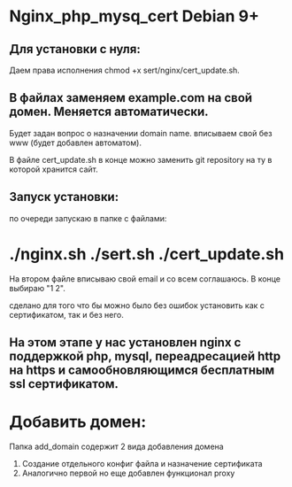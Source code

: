 # Nginx_php_mysq_cert Debian 9+

## Для установки с нуля:

Даем права исполнения chmod +x sert/nginx/cert_update.sh.

## В файлах заменяем example.com на свой домен. Меняется автоматически.

Будет задан вопрос о назначении domain name. вписываем свой без www (будет добавлен автоматом).

В файле cert_update.sh в конце можно заменить git repository на ту в которой хранится сайт.

## Запуск установки: 

по очереди запускаю в папке с файлами:

# ./nginx.sh  ./sert.sh  ./cert_update.sh

На втором файле вписываю свой email и со всем соглашаюсь. В конце выбираю "1 2".

сделано для того что бы можно было без ошибок установить как с сертификатом, так и без него.

## На этом этапе у нас установлен nginx с поддержкой php, mysql, переадресацией http на https и самообновляющимся бесплатным ssl сертификатом.

# Добавить домен:

Папка add_domain содержит 2 вида добавления домена

1) Создание отдельного конфиг файла и назначение сертификата
2) Аналогично первой но еще добавлен функционал proxy
